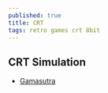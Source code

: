 ```yaml
---
published: true
title: CRT
tags: retro games crt 8bit
---
```

## CRT Simulation
- [Gamasutra](https://gamasutra.com/blogs/KylePittman/20150420/241442/CRT_Simulation_in_Super_Win_the_Game.php)